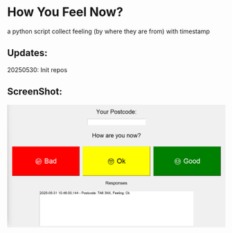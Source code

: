 # How You Feel Now?

a python script collect feeling (by where they are from) with timestamp

## Updates:

20250530: Init repos

## ScreenShot:

![1748685000961](image/README/1748685000961.png)
